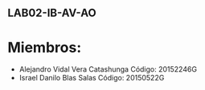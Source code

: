 ## LAB02-IB-AV-AO ##

# Miembros: #

- Alejandro Vidal Vera Catashunga
Código: 20152246G
- Israel Danilo Blas Salas
Código: 20150522G
